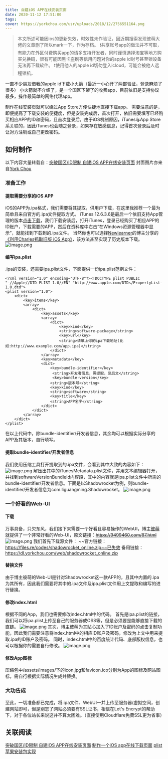 ```yaml
---
title: 自建iOS APP在线安装页面
date: 2020-11-12 17:51:00
tags:
cover: https://yorkchou.com/usr/uploads/2018/12/2756551164.png
---
```

>本文所述可能因ios的更新失效，时效性未作验证，因近期搜索发现彼萌大佬的文章删了所以mark一下，作为存档。
❗共享账号app的做法并不可取，有能力在外区付费购买app的请多支持开发者，同时谨慎选择淘宝等地方购买兑换码，很有可能因黑卡盗刷等信用问题对你的apple id封号甚至锁设备无法再下载软件。
❗使用他人的apple id切勿登入icloud，可能会被他人远程锁机。

一直不少朋友借我的apple id下载小火箭（最近一小心开了两部验证，登录麻烦了很多）
小火箭就不介绍了，是一个国区下架了的收费app，目前依旧是支持协议最多，操作最简单的网络代理app。

制作在线安装页就可以绕过App Store方便快捷地直接下载app。
需要注意的是，即便提高了下载安装的便捷度，但是安装完成后，首次打开，依旧需要填写已经购买相应APP的ID和密码，且首次登录后，由于iOS机制原因，iTunes与App Store系关联的，因此iTunes也会随之登录，如果存在敏感信息，记得首次登录后及时让对方注销或自己更改密码。

## 如何制作
以下内容大量转载自：[突破国区/ID限制 自建iOS APP在线安装页面](https://yorkchou.com/ios-app-installation.html)
封面图片亦来自[York Chou](https://yorkchou.com/)
### 准备工作
#### 提取需要分享的iOS APP
iOS的APP为.ipa格式，我们需要将其提取，供用户下载，在这里我推荐一个最为简单且来自官方的.ipa文件提取方式。
iTunes 12.6.3.6是最后一个依旧支持App管理的版本[点击下载](https://dl.yorkchou.com/software/iTunes64Setup12.6.3.6.exe)，我们下载安装后，打开iTunes，登录已经购买了相应APP的ID账户，下载需要的APP，然后在资料库中右击“在Windows资源管理器中显示”，就能找到下载到的.ipa文件。
当然你也可以选择[Newlearner](https://www.newlearner.site/)的博主分享的[《利用Charles抓取旧版 iOS App》](https://www.newlearner.site/2018/12/19/charles-ipa.html)，该方法甚至实现了历史版本下载。
![image.png](https://i.loli.net/2020/11/12/UbLuVztpC3rg7no.png)

#### 编写ipa.plist
.ipa的安装，还需要ipa.plist文件，下面提供一份ipa.plist范例文件：
```
<?xml version="1.0" encoding="UTF-8"?><!DOCTYPE plist PUBLIC "-//Apple//DTD PLIST 1.0//EN" "http://www.apple.com/DTDs/PropertyList-1.0.dtd">
<plist version="1.0">
    <dict>
        <key>items</key>
        <array>
            <dict>
                <key>assets</key>
                <array>
                    <dict>
                        <key>kind</key>
                        <string>software-package</string>
                        <key>url</key>
                        <string>请填上你的ipa下载地址(比如:http://www.example.com/app.ipa)</string>
                    </dict>
                </array>
                <key>metadata</key>
                <dict>
                    <key>bundle-identifier</key>
                     <string>开发者信息，需提取，见后文</string>
                     <key>bundle-version</key>
                    <string>版本号</string>
                    <key>kind</key>
                    <string>software</string>
                    <key>title</key>
                    <string>APP名字</string>
                </dict>
            </dict>
        </array>
    </dict>
</plist>
```
在以上代码中，除bundle-identifier/开发者信息，其余均可以根据实际分享的APP及其版本，自行填写。

#### 提取bundle-identifier/开发者信息 
我们使用压缩工具打开提取到的.ipa文件，会看到其中大致的内容如下：
![image.png](https://i.loli.net/2020/11/12/PR7towldJTeQLUX.png)
解压出其中的iTunesMetadata.plist文件，并用文本编辑器打开，并找到softwareVersionBundleId内容段，其中的内容就是ipa.plist文件中所需的bundle-identifier/开发者信息。下面是以Shadowrocket为例，则bundle-identifier/开发者信息为com.liguangming.Shadowrocket。
![image.png](https://i.loli.net/2020/11/12/rZGBuDAX4RkISUM.png)

### 一个好看的Web-UI
#### 下载
万事具备，只欠东风，我们接下来需要一个好看且容易操作的WebUI，博主[彼萌](https://bimoes.com/)就提供了一个非常好看的Web-UI，原文链接：~~https://9499460.com/87.html~~
![image.png](https://i.loli.net/2020/11/12/DoaWtHN6vzZkO8A.png)
我们首先下载源文件：
~~官方链接：https://files.re/codes/shadowrocket_online.zip~~已失效
备用链接：https://dl.yorkchou.com/web/shadowrocket_online.zip

#### 替换文件
由于博主彼萌的Web-UI是针对Shadowrocket这一款APP的，且其中内置的.ipa为其所有，因此我们需要将其中的.ipa文件及ipa.plist文件用上文提取和编写的进行替换。

#### 修改index.html
根据不同的App，我们也需要修改index.html中的代码。
首先是ipa.plist的链接，我们可以将ipa.plist上传至自己的服务器或OSS等，但是必须要是能够直接下载的直链。
![image.png](https://i.loli.net/2020/11/12/iJPS1ZYxtfUr8zd.png)
其次，博主彼萌为其贴心加入了ID账户及密码的点击复制功能，因此我们需要注意将index.html中的相应ID账户及密码，修改为上文中用来提取.ipa的ID账户及密码。
同时，index.html中的百度统计代码、底部版权信息，也可以根据你的需要自行修改。
![image.png](https://i.loli.net/2020/11/12/n1oYGitXdVK3haJ.png)

#### 修改App图标
压缩包中/assets/images/下的icon.jpg和favicon.ico分别为App的图标及网站图标，需自行根据实际情况生成并替换。

### 大功告成
至此，一切准备都已完成，将.ipa文件、WebUI一并上传至服务器/虚拟空间，创建网站即可，但是别忘了网站必须要有SSL证书，相信在Let's Encrypt的帮助下，对于各位站长来说这并不算太困难。（直接使用Cloudflare免費SSL更为省事）

## 关联阅读
[突破国区/ID限制 自建iOS APP在线安装页面](https://yorkchou.com/ios-app-installation.html)
[制作一个iOS app在线下载页面](https://www.newlearner.site/2018/12/22/iosapp-donwloading-online.html)
[plist苹果安装包实现](https://segmentfault.com/q/1010000000623121)
